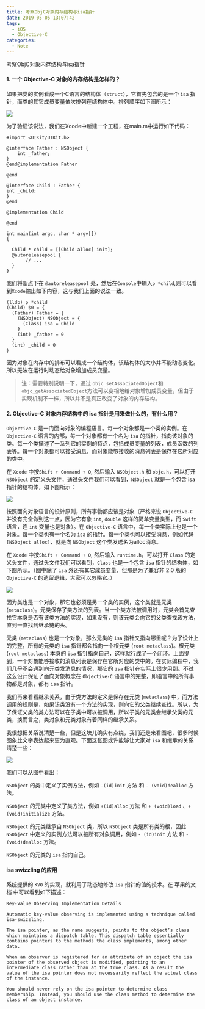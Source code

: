 ```yaml
---
title: 考察ObjC对象内存结构与isa指针
date: 2019-05-05 13:07:42
tags:
  - iOS
  - Objective-C
categories:
  - Note
---
```


考察ObjC对象内存结构与isa指针

#### 1. 一个 Objective-C 对象的内存结构是怎样的？

如果把类的实例看成一个C语言的结构体（`struct`），它首先包含的是一个 `isa` 指针，而类的其它成员变量依次排列在结构体中。排列顺序如下图所示：

![](https://raw.githubusercontent.com/Fongim/personal_blog_image/master/image/20190603171627.png)

为了验证该说法，我们在Xcode中新建一个工程，在main.m中运行如下代码：

```objc
#import <UIKit/UIKit.h>

@interface Father : NSObject {    
    int _father;
}
@end@implementation Father

@end

@interface Child : Father {    
int _child;
}
@end

@implementation Child

@end

int main(int argc, char * argv[])
{

  Child * child = [[Child alloc] init];  
  @autoreleasepool {      
       // ...
  }
}
```

我们将断点下在 `@autoreleasepool` 处，然后在`Console`中输入`p *child`,则可以看到`Xcode`输出如下内容，这与我们上面的说法一致。

```objc
(lldb) p *child
(Child) $0 = {
  (Father) Father = {
    (NSObject) NSObject = {
      (Class) isa = Child
    }
    (int) _father = 0
  }
  (int) _child = 0
}
```

因为对象在内存中的排布可以看成一个结构体，该结构体的大小并不能动态变化。所以无法在运行时动态给对象增加成员变量。

> 注：需要特别说明一下，通过 `objc_setAssociatedObject`和 `objc_getAssociatedObject`方法可以变相地给对象增加成员变量，但由于实现机制不一样，所以并不是真正改变了对象的内存结构。

#### 2. Objective-C 对象内存结构中的 isa 指针是用来做什么的，有什么用？

`Objective-C` 是一门面向对象的编程语言。每一个对象都是一个类的实例。在 `Objective-C` 语言的内部，每一个对象都有一个名为 `isa` 的指针，指向该对象的类。每一个类描述了一系列它的实例的特点，包括成员变量的列表，成员函数的列表等。每一个对象都可以接受消息，而对象能够接收的消息列表是保存在它所对应的类中。

在 `Xcode` 中按`Shift + Command + O`, 然后输入 `NSObject.h` 和 `objc.h`，可以打开 `NSObject` 的定义头文件，通过头文件我们可以看到，`NSObject` 就是一个包含 isa 指针的结构体，如下图所示：

![](https://raw.githubusercontent.com/Fongim/personal_blog_image/master/image/20190603171935.png)

按照面向对象语言的设计原则，所有事物都应该是对象（严格来说 `Objective-C` 并没有完全做到这一点，因为它有象 `int`, `double` 这样的简单变量类型，而 `Swift` 语言，连 `int` 变量也是对象）。在 `Objective-C` 语言中，每一个类实际上也是一个对象。每一个类也有一个名为 `isa` 的指针。每一个类也可以接受消息，例如代码`[NSObject alloc]`，就是向 `NSObject` 这个类发送名为alloc消息。

在 `Xcode` 中按`Shift + Command + O`, 然后输入 `runtime.h`，可以打开 `Class` 的定义头文件，通过头文件我们可以看到，`Class` 也是一个包含 `isa` 指针的结构体，如下图所示。（图中除了 `isa` 外还有其它成员变量，但那是为了兼容非 2.0 版的 `Objective-C` 的遗留逻辑，大家可以忽略它。）

![](https://raw.githubusercontent.com/Fongim/personal_blog_image/master/image/20190603172059.png)

因为类也是一个对象，那它也必须是另一个类的实例，这个类就是元类 (`metaclass`)。元类保存了类方法的列表。当一个类方法被调用时，元类会首先查找它本身是否有该类方法的实现，如果没有，则该元类会向它的父类查找该方法，直到一直找到继承链的头。

元类 (`metaclass`) 也是一个对象，那么元类的 `isa` 指针又指向哪里呢？为了设计上的完整，所有的元类的 `isa` 指针都会指向一个根元类 (`root metaclass`)。根元类 (`root metaclass`) 本身的 `isa` 指针指向自己，这样就行成了一个闭环。上面提到，一个对象能够接收的消息列表是保存在它所对应的类中的。在实际编程中，我们几乎不会遇到向元类发消息的情况，那它的 `isa` 指针在实际上很少用到。不过这么设计保证了面向对象概念在 `Objective-C` 语言中的完整，即语言中的所有事物都是对象，都有 `isa` 指针。

我们再来看看继承关系，由于类方法的定义是保存在元类 (`metaclass`) 中，而方法调用的规则是，如果该类没有一个方法的实现，则向它的父类继续查找。所以，为了保证父类的类方法可以在子类中可以被调用，所以子类的元类会继承父类的元类，换而言之，类对象和元类对象有着同样的继承关系。

我很想把关系说清楚一些，但是这块儿确实有点绕，我们还是来看图吧，很多时候图象比文字表达起来更为直观。下面这张图或许能够让大家对 `isa` 和继承的关系清楚一些：

![](https://raw.githubusercontent.com/Fongim/personal_blog_image/master/image/20190603172152.png)

我们可以从图中看出：

`NSObject` 的类中定义了实例方法，例如 `-(id)init` 方法 和 `- (void)dealloc` 方法。

`NSObject` 的元类中定义了类方法，例如 `+(id)alloc` 方法 和 `+ (void)load` 、`+ (void)initialize` 方法。

`NSObject` 的元类继承自 `NSObject` 类，所以 `NSObject` 类是所有类的根，因此 `NSObject` 中定义的实例方法可以被所有对象调用，例如 `- (id)init` 方法 和 `- (void)dealloc` 方法。

`NSObject` 的元类的 `isa` 指向自己。

#### isa swizzling 的应用

系统提供的 `KVO` 的实现，就利用了动态地修改 `isa` 指针的值的技术。在 苹果的文档
中可以看到如下描述：
```
Key-Value Observing Implementation Details

Automatic key-value observing is implemented using a technique called isa-swizzling.

The isa pointer, as the name suggests, points to the object’s class which maintains a dispatch table. This dispatch table essentially contains pointers to the methods the class implements, among other data.

When an observer is registered for an attribute of an object the isa pointer of the observed object is modified, pointing to an intermediate class rather than at the true class. As a result the value of the isa pointer does not necessarily reflect the actual class of the instance.

You should never rely on the isa pointer to determine class membership. Instead, you should use the class method to determine the class of an object instance.
```